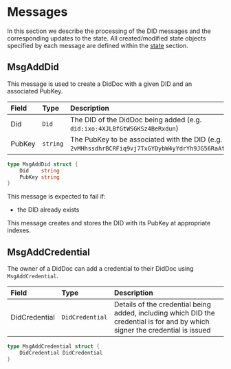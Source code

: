 # Messages

In this section we describe the processing of the DID messages and the corresponding updates to the state. All created/modified state objects specified by each message are defined within the [state](01_state.md) section.

## MsgAddDid

This message is used to create a DidDoc with a given DID and an associated PubKey.

| **Field** | **Type**    | **Description** |
|:----------|:------------|:----------------|
| Did       | `Did`       | The DID of the DidDoc being added (e.g. `did:ixo:4XJLBfGtWSGKSz4BeRxdun`)
| PubKey    | `string`    | The PubKey to be associated with the DID (e.g. `2vMHhssdhrBCRFiq9vj7TxGYDybW4yYdrYh9JG56RaAt`)

```go
type MsgAddDid struct {
    Did    string
    PubKey string
}
```

This message is expected to fail if:
- the DID already exists

This message creates and stores the DID with its PubKey at appropriate indexes.

## MsgAddCredential 

The owner of a DidDoc can add a credential to their DidDoc using `MsgAddCredential`.

| **Field**     | **Type**        | **Description** |
|:--------------|:----------------|:----------------|
| DidCredential | `DidCredential` | Details of the credential being added, including which DID the credential is for and by which signer the credential is issued

```go
type MsgAddCredential struct {
    DidCredential DidCredential
}
```
